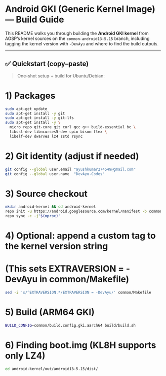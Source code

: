 # Android GKI (Generic Kernel Image) — Build Guide

This README walks you through building the **Android GKI kernel** from AOSP’s kernel sources on the `common-android13-5.15` branch, including tagging the kernel version with `-DevAyu` and where to find the build outputs.

---

## ✅ Quickstart (copy–paste)

> One-shot setup + build for Ubuntu/Debian:

# 1) Packages
```bash
sudo apt-get update
sudo apt-get install -y git
sudo apt-get install -y git-lfs
sudo apt-get install -y \
  micro repo git-core git curl gcc g++ build-essential bc \
  libssl-dev libncurses5-dev cpio bison flex \
  libelf-dev dwarves lz4 zstd rsync
```

# 2) Git identity (adjust if needed)
```bash
git config --global user.email "ayushkumar274549@gmail.com"
git config --global user.name  "DevAyu-Codes"
```

# 3) Source checkout
```bash
mkdir android-kernel && cd android-kernel
repo init -u https://android.googlesource.com/kernel/manifest -b common-android13-5.15
repo sync -c -j"$(nproc)"
```

# 4) Optional: append a custom tag to the kernel version string
#    (This sets EXTRAVERSION = -DevAyu in common/Makefile)
```bash
sed -i 's/^EXTRAVERSION.*/EXTRAVERSION = -DevAyu/' common/Makefile
```

# 5) Build (ARM64 GKI)
```bash
BUILD_CONFIG=common/build.config.gki.aarch64 build/build.sh
```

# 6) Finding boot.img (KL8H supports only LZ4)
```bash
cd android-kernel/out/android13-5.15/dist/
```
